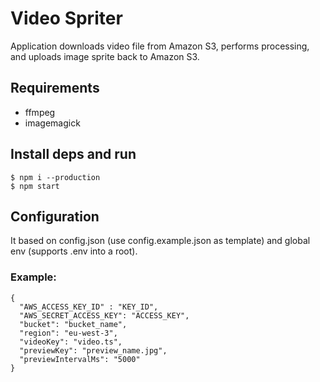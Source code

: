 # Video Spriter

Application downloads video file from Amazon S3, performs processing, and uploads image sprite back to Amazon S3.

## Requirements

* ffmpeg
* imagemagick

## Install deps and run

```
$ npm i --production
$ npm start
```

## Configuration

It based on config.json (use config.example.json as template) and global env (supports .env into a root).

### Example:

```
{
  "AWS_ACCESS_KEY_ID" : "KEY_ID",
  "AWS_SECRET_ACCESS_KEY": "ACCESS_KEY",
  "bucket": "bucket_name",
  "region": "eu-west-3",
  "videoKey": "video.ts",
  "previewKey": "preview_name.jpg",
  "previewIntervalMs": "5000"
}
```